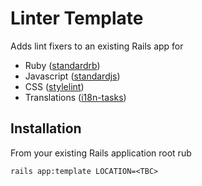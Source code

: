 # Linter Template

Adds lint fixers to an existing Rails app for
- Ruby ([standardrb](https://github.com/standardrb/standardrb-alias-gem))
- Javascript ([standardjs](https://standardjs.com/))
- CSS ([stylelint](https://stylelint.io/))
- Translations ([i18n-tasks](https://github.com/glebm/i18n-tasks))

## Installation

From your existing Rails application root rub

`rails app:template LOCATION=<TBC>`